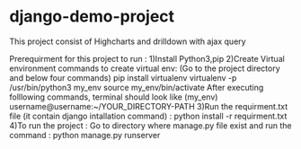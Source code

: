 # django-demo-project
This project consist of Highcharts and drilldown with ajax query 

Prerequirment for this project to run :
 1)Install Python3,pip
 2)Create Virtual environment
      commands to create virtual env: (Go to the project directory and below four commands)
         pip install virtualenv 
         virtualenv -p /usr/bin/python3 my_env
         source my_env/bin/activate
   After executing folllowing commands, terminal should look like
        (my_env) username@username:~/YOUR_DIRECTORY-PATH
 3)Run the requirment.txt file (it contain django intallation command) : python install -r requirment.txt 
 4)To run the project : Go to directory where manage.py file exist and run the command : python manage.py runserver 

